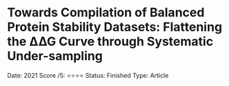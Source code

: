 # Towards Compilation of Balanced Protein Stability Datasets: Flattening the ∆∆G Curve through Systematic Under-sampling

Date: 2021
Score /5: ⭐️⭐️⭐️⭐️
Status: Finished
Type: Article